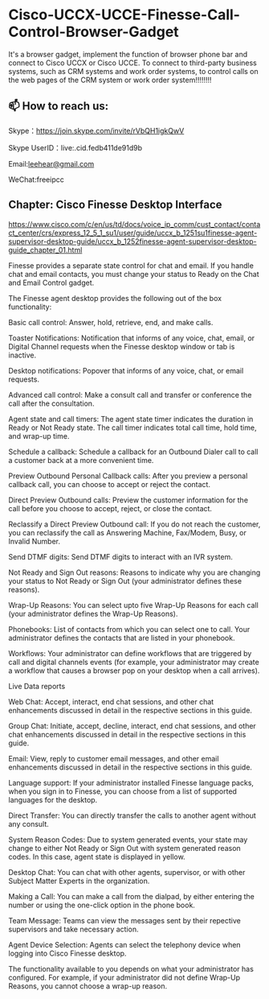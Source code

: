 # Cisco-UCCX-UCCE-Finesse-Call-Control-Browser-Gadget
It's a browser gadget, implement the function of browser phone bar and connect to Cisco UCCX or Cisco UCCE.
To connect to third-party business systems, such as CRM systems and work order systems, to control calls on the web pages of the CRM system or work order system!!!!!!!!

## 📫 How to reach us:

Skype：https://join.skype.com/invite/rVbQH1igkQwV

Skype UserID：live:.cid.fedb411de91d9b

Email:leehear@gmail.com

WeChat:freeipcc

## Chapter: Cisco Finesse Desktop Interface
https://www.cisco.com/c/en/us/td/docs/voice_ip_comm/cust_contact/contact_center/crs/express_12_5_1_su1/user/guide/uccx_b_1251su1finesse-agent-supervisor-desktop-guide/uccx_b_1252finesse-agent-supervisor-desktop-guide_chapter_01.html

Finesse provides a separate state control for chat and email. If you handle chat and email contacts, you must change your status to Ready on the Chat and Email Control gadget.

The Finesse agent desktop provides the following out of the box functionality:

Basic call control: Answer, hold, retrieve, end, and make calls.

Toaster Notifications: Notification that informs of any voice, chat, email, or Digital Channel requests when the Finesse desktop window or tab is inactive.

Desktop notifications: Popover that informs of any voice, chat, or email requests.

Advanced call control: Make a consult call and transfer or conference the call after the consultation.

Agent state and call timers: The agent state timer indicates the duration in Ready or Not Ready state. The call timer indicates total call time, hold time, and wrap-up time.

Schedule a callback: Schedule a callback for an Outbound Dialer call to call a customer back at a more convenient time.

Preview Outbound Personal Callback calls: After you preview a personal callback call, you can choose to accept or reject the contact.

Direct Preview Outbound calls: Preview the customer information for the call before you choose to accept, reject, or close the contact.

Reclassify a Direct Preview Outbound call: If you do not reach the customer, you can reclassify the call as Answering Machine, Fax/Modem, Busy, or Invalid Number.

Send DTMF digits: Send DTMF digits to interact with an IVR system.

Not Ready and Sign Out reasons: Reasons to indicate why you are changing your status to Not Ready or Sign Out (your administrator defines these reasons).

Wrap-Up Reasons: You can select upto five Wrap-Up Reasons for each call (your administrator defines the Wrap-Up Reasons).

Phonebooks: List of contacts from which you can select one to call. Your administrator defines the contacts that are listed in your phonebook.

Workflows: Your administrator can define workflows that are triggered by call and digital channels events (for example, your administrator may create a workflow that causes a browser pop on your desktop when a call arrives).

Live Data reports

Web Chat: Accept, interact, end chat sessions, and other chat enhancements discussed in detail in the respective sections in this guide.

Group Chat: Initiate, accept, decline, interact, end chat sessions, and other chat enhancements discussed in detail in the respective sections in this guide.

Email: View, reply to customer email messages, and other email enhancements discussed in detail in the respective sections in this guide.

Language support: If your administrator installed Finesse language packs, when you sign in to Finesse, you can choose from a list of supported languages for the desktop.

Direct Transfer: You can directly transfer the calls to another agent without any consult.

System Reason Codes: Due to system generated events, your state may change to either Not Ready or Sign Out with system generated reason codes. In this case, agent state is displayed in yellow.

Desktop Chat: You can chat with other agents, supervisor, or with other Subject Matter Experts in the organization.

Making a Call: You can make a call from the dialpad, by either entering the number or using the one-click option in the phone book.

Team Message: Teams can view the messages sent by their repective supervisors and take necessary action.

Agent Device Selection: Agents can select the telephony device when logging into Cisco Finesse desktop.

The functionality available to you depends on what your administrator has configured. For example, if your administrator did not define Wrap-Up Reasons, you cannot choose a wrap-up reason.


